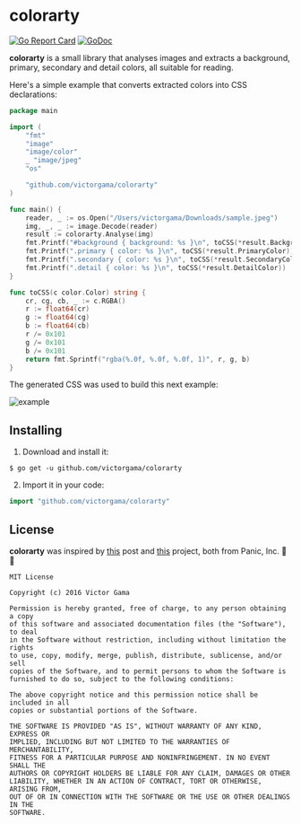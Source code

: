 # colorarty
[![Go Report Card](https://goreportcard.com/badge/github.com/victorgama/colorarty)](https://goreportcard.com/report/github.com/victorgama/colorarty)
[![GoDoc](https://godoc.org/github.com/victorgama/go-unfurl?status.svg)](https://godoc.org/github.com/victorgama/go-unfurl)

**colorarty** is a small library that analyses images and extracts a background, primary, secondary and detail colors, all suitable for reading.

Here's a simple example that converts extracted colors into CSS declarations:
```go
package main

import (
	"fmt"
	"image"
	"image/color"
	_ "image/jpeg"
	"os"

	"github.com/victorgama/colorarty"
)

func main() {
	reader, _ := os.Open("/Users/victorgama/Downloads/sample.jpeg")
	img, _, _ := image.Decode(reader)
	result := colorarty.Analyse(img)
	fmt.Printf("#background { background: %s }\n", toCSS(*result.BackgroundColor))
	fmt.Printf(".primary { color: %s }\n", toCSS(*result.PrimaryColor))
	fmt.Printf(".secondary { color: %s }\n", toCSS(*result.SecondaryColor))
	fmt.Printf(".detail { color: %s }\n", toCSS(*result.DetailColor))
}

func toCSS(c color.Color) string {
	cr, cg, cb, _ := c.RGBA()
	r := float64(cr)
	g := float64(cg)
	b := float64(cb)
	r /= 0x101
	g /= 0x101
	b /= 0x101
	return fmt.Sprintf("rgba(%.0f, %.0f, %.0f, 1)", r, g, b)
}

```

The generated CSS was used to build this next example:

![example](https://i.imgur.com/LroDbI4.png)

## Installing
1. Download and install it:
```
$ go get -u github.com/victorgama/colorarty
```
2. Import it in your code:
```go
import "github.com/victorgama/colorarty"
```

## License

**colorarty** was inspired by [this](https://panic.com/blog/itunes-11-and-colors/) post and [this](https://github.com/panicinc/ColorArt) project, both from Panic, Inc. 💖🦄

```
MIT License

Copyright (c) 2016 Victor Gama

Permission is hereby granted, free of charge, to any person obtaining a copy
of this software and associated documentation files (the "Software"), to deal
in the Software without restriction, including without limitation the rights
to use, copy, modify, merge, publish, distribute, sublicense, and/or sell
copies of the Software, and to permit persons to whom the Software is
furnished to do so, subject to the following conditions:

The above copyright notice and this permission notice shall be included in all
copies or substantial portions of the Software.

THE SOFTWARE IS PROVIDED "AS IS", WITHOUT WARRANTY OF ANY KIND, EXPRESS OR
IMPLIED, INCLUDING BUT NOT LIMITED TO THE WARRANTIES OF MERCHANTABILITY,
FITNESS FOR A PARTICULAR PURPOSE AND NONINFRINGEMENT. IN NO EVENT SHALL THE
AUTHORS OR COPYRIGHT HOLDERS BE LIABLE FOR ANY CLAIM, DAMAGES OR OTHER
LIABILITY, WHETHER IN AN ACTION OF CONTRACT, TORT OR OTHERWISE, ARISING FROM,
OUT OF OR IN CONNECTION WITH THE SOFTWARE OR THE USE OR OTHER DEALINGS IN THE
SOFTWARE.

```
